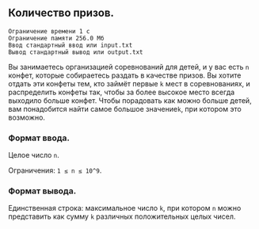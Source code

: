 ## Количество призов.

```
Ограничение времени 1 с
Ограничение памяти 256.0 Мб
Ввод стандартный ввод или input.txt
Вывод стандартный вывод или output.txt
```

Вы занимаетесь организацией соревнований для детей, и у вас есть `n` конфет, которые собираетесь раздать в качестве призов.
Вы хотите отдать эти конфеты тем, кто займёт первые `k` мест в соревнованиях, и распределить конфеты так, чтобы за более
высокое место всегда выходило больше конфет. Чтобы порадовать как можно больше детей, вам понадобится найти самое большое
значение`k`, при котором это возможно.

### Формат ввода.
Целое число `n`.

Ограничения: `1 ≤ n ≤ 10^9`.

### Формат вывода.
Единственная строка: максимальное число `k`, при котором `n` можно представить как сумму `k` различных положительных целых
чисел.